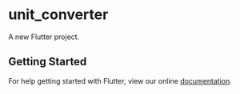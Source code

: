 # unit_converter

A new Flutter project.

## Getting Started

For help getting started with Flutter, view our online
[documentation](https://flutter.io/).
